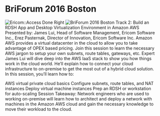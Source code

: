 # BriForum 2016 Boston
![Ericom::Access Done Right](http://www.ericom.com/imgs/home/EricomLogo2.jpg "Ericom Logo") 
![BriForum 2016 Boston](http://briforum.com/shared/images/logos/techtarget/white/BriForum.png "BriForum Logo") 
Track 2: Build an RDSH App and Desktop Virtualization Environment in Amazon AWS
Presented by: James Lui, Head of Software Management, Ericom Software Inc., Erez Pasternak, Director of Innovation, Ericom Software Inc.
Amazon AWS provides a virtual datacenter in the cloud to allow you to take advantage of OPEX based pricing. Join this session to learn the necessary AWS jargon to setup your own subnets, route tables, gateways, etc. Expert James Lui will dive deep into the AWS IaaS stack to show you how things work in the cloud world. He’ll explain how to connect your cloud infrastructure to on-premise to get the most out of a hybrid cloud solution. In this session, you’ll learn how to:

AWS virtual private cloud basics
Configure subnets, route tables, and NAT instances
Deploy virtual machine instances
Prep an RDSH or workstation for auto-scaling
Session Takeaway: Network engineers who are used to working on-premise will learn how to architect and deploy a network with machines in the Amazon AWS cloud and gain the necessary knowledge to move their workload to the cloud.